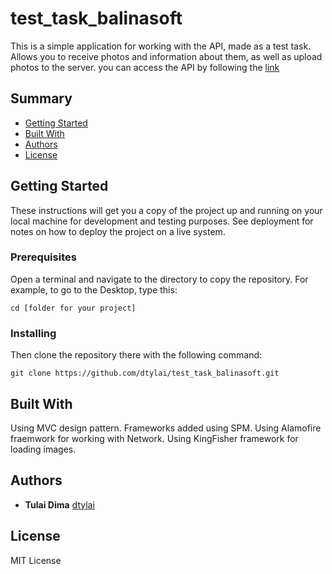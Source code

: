 # test_task_balinasoft

This is a simple application for working with the API, made as a test task.
Allows you to receive photos and information about them, as well as upload photos to the server.
you can access the API by following the [link](https://junior.balinasoft.com/swagger-ui.html?urls.primaryName=api2#/Photos)

## Summary

  - [Getting Started](#getting-started)
  - [Built With](#built-with)
  - [Authors](#authors)
  - [License](#license)

## Getting Started
  
These instructions will get you a copy of the project up and running on
your local machine for development and testing purposes. See deployment
for notes on how to deploy the project on a live system.

### Prerequisites


Open a terminal and navigate to the directory to copy the repository.
For example, to go to the Desktop, type this:

    cd [folder for your project]


### Installing


Then clone the repository there with the following command:

    git clone https://github.com/dtylai/test_task_balinasoft.git
    
## Built With
Using MVC design pattern.
Frameworks added using SPM.
Using Alamofire fraemwork for working with Network.
Using KingFisher framework for loading images.
 
## Authors

  - **Tulai Dima** 
    [dtylai](https://github.com/dtylai)

## License

 MIT License


